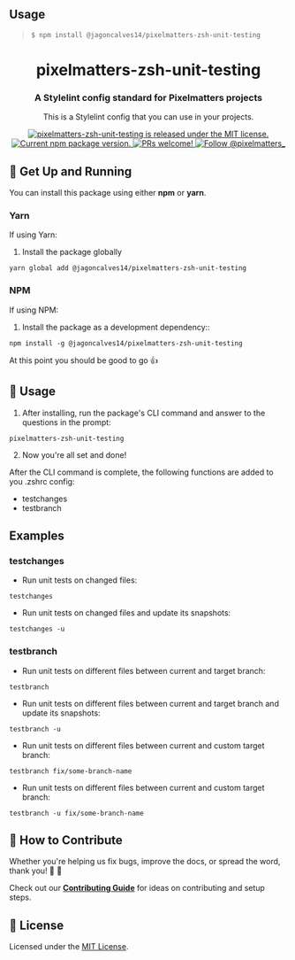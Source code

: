 ## Usage

> `$ npm install @jagoncalves14/pixelmatters-zsh-unit-testing`

<h1 align="center">
  pixelmatters-zsh-unit-testing
</h1>

<h3 align="center">
  A Stylelint config standard for Pixelmatters projects
</h3>

<p align="center">
This is a Stylelint config that you can use in your projects.
</p>

<p align="center">
  <a href="https://github.com/Pixelmatters/pixelmatters-zsh-unit-testing/blob/master/LICENSE">
    <img src="https://img.shields.io/badge/license-MIT-blue.svg" alt="pixelmatters-zsh-unit-testing is released under the MIT license." />
  </a>
  <a href="https://www.npmjs.com/package/@pixelmatters/pixelmatters-zsh-unit-testing">
    <img src="https://img.shields.io/npm/v/@pixelmatters/pixelmatters-zsh-unit-testing.svg" alt="Current npm package version." />
  </a>
  <a href="https://github.com/Pixelmatters/pixelmatters-zsh-unit-testing/blob/master/CONTRIBUTING.md">
    <img src="https://img.shields.io/badge/PRs-welcome-brightgreen.svg" alt="PRs welcome!" />
  </a>
  <a href="https://twitter.com/intent/follow?screen_name=pixelmatters_">
    <img src="https://img.shields.io/twitter/follow/pixelmatters_.svg?label=Follow%20@pixelmatters_" alt="Follow @pixelmatters_" />
  </a>
</p>

## 🚀 Get Up and Running

You can install this package using either **npm** or **yarn**.

### **Yarn**

If using Yarn:

1. Install the package globally

```shell
yarn global add @jagoncalves14/pixelmatters-zsh-unit-testing
```

### **NPM**

If using NPM:

1. Install the package as a development dependency::

```shell
npm install -g @jagoncalves14/pixelmatters-zsh-unit-testing
```

At this point you should be good to go 👍

## 🤝 Usage

1. After installing, run the package's CLI command and answer to the questions in the prompt:

```shell
pixelmatters-zsh-unit-testing
```

2. Now you're all set and done!

After the CLI command is complete, the following functions are added to you .zshrc config:

- testchanges
- testbranch

## Examples

### testchanges

- Run unit tests on changed files:

```shell
testchanges
```

- Run unit tests on changed files and update its snapshots:

```shell
testchanges -u
```

### testbranch

- Run unit tests on different files between current and target branch:

```shell
testbranch
```

- Run unit tests on different files between current and target branch and update its snapshots:

```shell
testbranch -u
```

- Run unit tests on different files between current and custom target branch:

```shell
testbranch fix/some-branch-name
```

- Run unit tests on different files between current and custom target branch:

```shell
testbranch -u fix/some-branch-name
```

## 🤝 How to Contribute

Whether you're helping us fix bugs, improve the docs, or spread the word, thank you! 💪 🧡

Check out our [**Contributing Guide**](https://github.com/Pixelmatters/pixelmatters-zsh-unit-testing/blob/master/CONTRIBUTING.md) for ideas on contributing and setup steps.

## :memo: License

Licensed under the [MIT License](./LICENSE).
